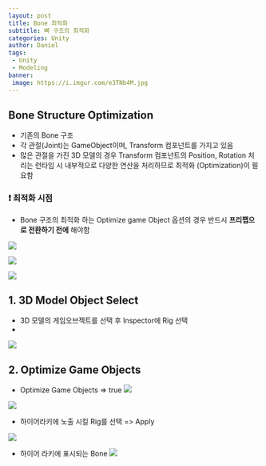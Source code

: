 ```yaml
---
layout: post
title: Bone 최적화
subtitle: 뼈 구조의 최적화
categories: Unity
author: Daniel
tags: 
 - Unity
 - Modeling
banner:
 image: https://i.imgur.com/e3TNb4M.jpg
---
```


Bone Structure Optimization
--

- 기존의 Bone 구조 
- 각 관절(Joint)는 GameObject이며, Transform 컴포넌트를 가지고 있음
- 많은 관절을 가진 3D 모델의 경우 Transform 컴포넌트의 Position, Rotation 처리는 런타임 시 내부적으로 다양한 연산을 처리하므로 최적화 (Optimization)이 필요함

### ❗️ 최적화 시점
- Bone 구조의 최적화 하는 Optimize game Object 옵션의 경우 반드시 **프리팹으로 전환하기 전에** 해야함

![](https://i.imgur.com/kYOb4tk.jpg)

![](https://i.imgur.com/GSt3poi.jpg)

![](https://i.imgur.com/D00DyGE.jpg)

## 1. 3D Model Object Select 
- 3D 모델의 게임오브젝트를 선택 후 Inspector에 Rig 선택
- 
![](https://i.imgur.com/AwfHRg2.jpg)

## 2. Optimize Game Objects 
- Optimize Game Objects  => true
![](https://i.imgur.com/XLYtDOu.jpg)

![](https://i.imgur.com/e3TNb4M.jpg)

- 하이어라키에 노출 시킬 Rig를 선택 => Apply

![](https://i.imgur.com/wNZu3Bs.jpg)

- 하이어 라키에 표시되는 Bone 
![](https://i.imgur.com/RGLWQFM.jpg)
